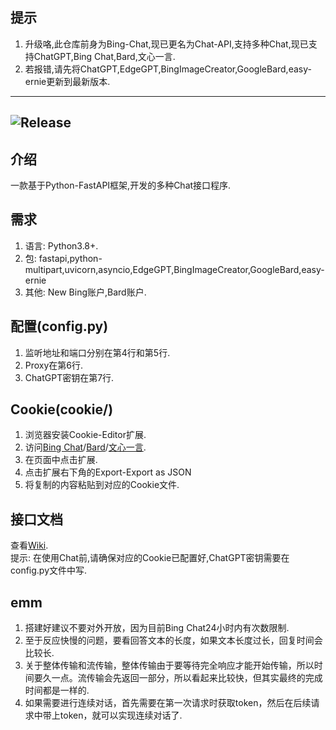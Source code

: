 ## 提示
1. 升级咯,此仓库前身为Bing-Chat,现已更名为Chat-API,支持多种Chat,现已支持ChatGPT,Bing Chat,Bard,文心一言.
2. 若报错,请先将ChatGPT,EdgeGPT,BingImageCreator,GoogleBard,easy-ernie更新到最新版本.
---
![Release](https://img.shields.io/badge/Release-0.1.0-blue)
---
## 介绍
一款基于Python-FastAPI框架,开发的多种Chat接口程序.
## 需求
1. 语言: Python3.8+.
2. 包: fastapi,python-multipart,uvicorn,asyncio,EdgeGPT,BingImageCreator,GoogleBard,easy-ernie
3. 其他: New Bing账户,Bard账户.
## 配置(config.py)
1. 监听地址和端口分别在第4行和第5行.
2. Proxy在第6行.
3. ChatGPT密钥在第7行.
## Cookie(cookie/)
1. 浏览器安装Cookie-Editor扩展.
2. 访问[Bing Chat](https://www.bing.com/chat)/[Bard](https://bard.google.com)/[文心一言](https://yiyan.baidu.com).
3. 在页面中点击扩展.
4. 点击扩展右下角的Export-Export as JSON
5. 将复制的内容粘贴到对应的Cookie文件.
## 接口文档
查看[Wiki](https://github.com/XiaoXinYo/Chat-API/wiki).  
提示: 在使用Chat前,请确保对应的Cookie已配置好,ChatGPT密钥需要在config.py文件中写.
## emm
1. 搭建好建议不要对外开放，因为目前Bing Chat24小时内有次数限制.
2. 至于反应快慢的问题，要看回答文本的长度，如果文本长度过长，回复时间会比较长.
3. 关于整体传输和流传输，整体传输由于要等待完全响应才能开始传输，所以时间要久一点。流传输会先返回一部分，所以看起来比较快，但其实最终的完成时间都是一样的.
4. 如果需要进行连续对话，首先需要在第一次请求时获取token，然后在后续请求中带上token，就可以实现连续对话了.